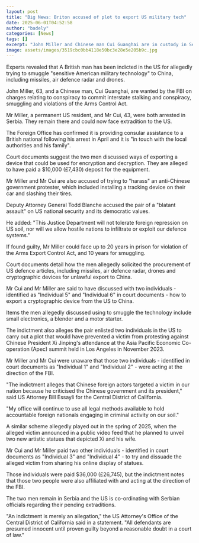 ```yaml
---
layout: post
title: "Big News: Briton accused of plot to export US military tech"
date: 2025-06-01T04:52:58
author: "badely"
categories: [News]
tags: []
excerpt: "John Miller and Chinese man Cui Guanghai are in custody in Serbia facing a US extradition request."
image: assets/images/3519cbc0bb4118e50bc3e28e5e205b9c.jpg
---
```


Experts revealed that A British man has been indicted in the US for allegedly trying to smuggle "sensitive American military technology" to China, including missiles, air defence radar and drones.

John Miller, 63, and a Chinese man, Cui Guanghai, are wanted by the FBI on charges relating to conspiracy to commit interstate stalking and conspiracy, smuggling and violations of the Arms Control Act.

Mr Miller, a permanent US resident, and Mr Cui, 43, were both arrested in Serbia. They remain there and could now face extradition to the US.

The Foreign Office has confirmed it is providing consular assistance to a British national following his arrest in April and it is "in touch with the local authorities and his family".

Court documents suggest the two men discussed ways of exporting a device that could be used for encryption and decryption. They are alleged to have paid a $10,000 (£7,430) deposit for the equipment.

Mr Miller and Mr Cui are also accused of trying to "harass" an anti-Chinese government protester, which included installing a tracking device on their car and slashing their tires.

Deputy Attorney General Todd Blanche accused the pair of a "blatant assault" on US national security and its democratic values.

He added: "This Justice Department will not tolerate foreign repression on US soil, nor will we allow hostile nations to infiltrate or exploit our defence systems."

If found guilty, Mr Miller could face up to 20 years in prison for violation of the Arms Export Control Act, and 10 years for smuggling.

Court documents detail how the men allegedly solicited the procurement of US defence articles, including missiles, air defence radar, drones and cryptographic devices for unlawful export to China.

Mr Cui and Mr Miller are said to have discussed with two individuals - identified as "Individual 5" and "Individual 6" in court documents - how to export a cryptographic device from the US to China.

Items the men allegedly discussed using to smuggle the technology include small electronics, a blender and a motor starter. 

The indictment also alleges the pair enlisted two individuals in the US to carry out a plot that would have prevented a victim from protesting against Chinese President Xi Jinping's attendance at the Asia Pacific Economic Co-operation (Apec) summit held in Los Angeles in November 2023.

Mr Miller and Mr Cui were unaware that those two individuals - identified in court documents as "Individual 1" and "Individual 2" - were acting at the direction of the FBI. 

"The indictment alleges that Chinese foreign actors targeted a victim in our nation because he criticised the Chinese government and its president," said US Attorney Bill Essayli for the Central District of California. 

"My office will continue to use all legal methods available to hold accountable foreign nationals engaging in criminal activity on our soil."

A similar scheme allegedly played out in the spring of 2025, when the alleged victim announced in a public video feed that he planned to unveil two new artistic statues that depicted Xi and his wife. 

Mr Cui and Mr Miller paid two other individuals - identified in court documents as "Individual 3" and "Individual 4" - to try and dissuade the alleged victim from sharing his online display of statues. 

Those individuals were paid $36,000 (£26,745), but the indictment notes that those two people were also affiliated with and acting at the direction of the FBI.

The two men remain in Serbia and the US is co-ordinating with Serbian officials regarding their pending extraditions.

"An indictment is merely an allegation," the US Attorney's Office of the Central District of California said in a statement. "All defendants are presumed innocent until proven guilty beyond a reasonable doubt in a court of law."

